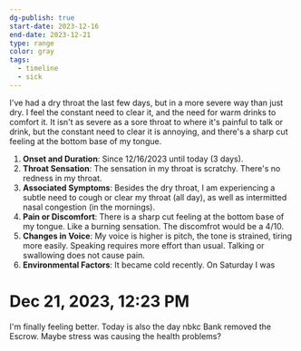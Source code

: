 ```yaml
---
dg-publish: true
start-date: 2023-12-16
end-date: 2023-12-21
type: range
color: gray
tags:
  - timeline
  - sick
---
```


I've had a dry throat the last few days, but in a more severe way than just dry. I feel the constant need to clear it, and the need for warm drinks to comfort it. It isn't as severe as a sore throat to where it's painful to talk or drink, but the constant need to clear it is annoying, and there's a sharp cut feeling at the bottom base of my tongue.


1. **Onset and Duration**: Since 12/16/2023 until today (3 days).
2. **Throat Sensation**: The sensation in my throat is scratchy. There's no redness in my throat.
3. **Associated Symptoms**: Besides the dry throat, I am experiencing a subtle need to cough or clear my throat (all day), as well as intermitted nasal congestion (in the mornings).
4. **Pain or Discomfort**: There is a sharp cut feeling at the bottom base of my tongue. Like a burning sensation. The discomfrot would be a 4/10.
5. **Changes in Voice**: My voice is higher is pitch, the tone is strained, tiring more easily. Speaking requires more effort than usual. Talking or swallowing does not cause pain.
6. **Environmental Factors**: It became cold recently. On Saturday I was 

# Dec 21, 2023, 12:23 PM

I'm finally feeling better. Today is also the day nbkc Bank removed the Escrow. Maybe stress was causing the health problems?
